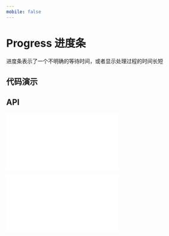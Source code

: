 ```yaml
---
mobile: false
---
```


# Progress 进度条

进度条表示了一个不明确的等待时间，或者显示处理过程的时间长短

## 代码演示

<code src="../../packages/wonder-ui/src/CircularProgress/demo/demo1.tsx"></code>
<code src="../../packages/wonder-ui/src/CircularProgress/demo/demo2.tsx"></code>
<code src="../../packages/wonder-ui/src/CircularProgress/demo/demo3.tsx"></code>

<code src="../../packages/wonder-ui/src/LinearProgress/demo/demo1.tsx"></code>
<code src="../../packages/wonder-ui/src/LinearProgress/demo/demo2.tsx"></code>
<code src="../../packages/wonder-ui/src/LinearProgress/demo/demo3.tsx"></code>

## API

<embed src="../../packages/wonder-ui/src/CircularProgress/index.md"></embed>

<embed src="../../packages/wonder-ui/src/LinearProgress/index.md"></embed>

